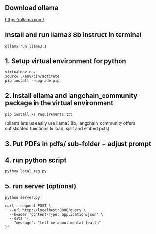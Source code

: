 ## Download ollama
https://ollama.com/

## Install and run llama3 8b instruct in terminal
```
ollama run llama3.1
```

## 1. Setup virtual environment for python
```
virtualenv env
source ./env/bin/activate
pip install --upgrade pip
```

## 2. Install ollama and langchain_community package in the virtual environment
```
pip install -r requirements.txt
```
(ollama lets us easily use llama3 8b, langchain_community offers sufisticated functions to load, split and embed pdfs)


## 3. Put PDFs in pdfs/ sub-folder + adjust prompt

## 4. run  python script
```
python local_rag.py
```

## 5. run server (optional)
```
python server.py
```

```
curl --request POST \
  --url http://localhost:8080/query \
  --header 'Content-Type: application/json' \
  --data '{
	"message": "tell me about mental health"
}'
```
